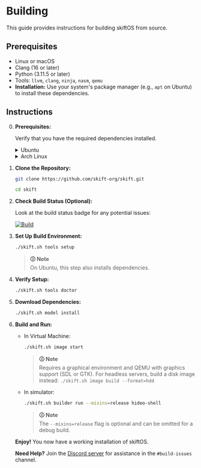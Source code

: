# Building

This guide provides instructions for building skiftOS from source.

## Prerequisites

* Linux or macOS
* Clang (16 or later)
* Python (3.11.5 or later)
* Tools: `llvm`, `clang`, `ninja`, `nasm`, `qemu`
* **Installation:** Use your system's package manager (e.g., `apt` on Ubuntu) to install these dependencies.

## Instructions

0. **Prerequisites:**

    Verify that you have the required dependencies installed.

    <details>
    <summary>Ubuntu</summary>

    ```sh
    apt update

    apt install build-essential git ninja-build libsdl2-dev nasm gcc-multilib qemu-system-x86 mtools liburing-dev

    bash -c "$(wget -O - https://apt.llvm.org/llvm.sh)" llvm 17
    ```

    </details>

    <details>
    <summary>Arch Linux</summary>

    ```sh
    pacman -Syu git clang llvm nasm qemu-full gptfdisk mtools liburing sdl2
    ```

    </details>



1. **Clone the Repository:**
    ```sh
    git clone https://github.com/skift-org/skift.git

    cd skift
    ```

2. **Check Build Status (Optional):**

    Look at the build status badge for any potential issues:

    [![Build](https://github.com/skift-org/skift/actions/workflows/checks.yml/badge.svg)](https://github.com/skift-org/skift/actions/workflows/checks.yml)

3. **Set Up Build Environment:**

    ```sh
    ./skift.sh tools setup
    ```
    > **🛈 Note**<br> On Ubuntu, this step also installs dependencies.

4. **Verify Setup:**

   ```sh
   ./skift.sh tools doctor
   ```

5. **Download Dependencies:**

   ```sh
   ./skift.sh model install
   ```

6. **Build and Run:**

    - In Virtual Machine:
        ```sh
        ./skift.sh image start
        ```
        > **🛈 Note**<br> Requires a graphical environment and QEMU with graphics support (SDL or GTK).
        > For headless servers, build a disk image instead: `./skift.sh image build --format=hdd`


    - In simulator:
        ```sh
        ./skift.sh builder run --mixins=release hideo-shell
        ```

        > **🛈 Note**<br> The `--mixins=release` flag is optional and can be omitted for a debug build.


    **Enjoy!** You now have a working installation of skiftOS.

    **Need Help?** Join the [Discord server](https://discord.com/invite/gamGsfg) for assistance in the `#build-issues` channel.
